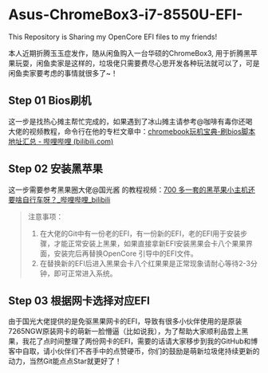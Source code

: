 # Asus-ChromeBox3-i7-8550U-EFI-
This Repository is Sharing my OpenCore EFI files to my friends!

本人近期折腾玉玉症发作，随从闲鱼购入一台华硕的ChromeBox3, 用于折腾黑苹果玩耍，闲鱼卖家是这样的，垃圾佬只需要费尽心思开发各种玩法就可以了，可是闲鱼卖家要考虑的事情就很多了~！

## Step 01 Bios刷机

这一步是找热心摊主帮忙完成的，如果遇到了冰山摊主请参考@咖啡有毒你还喝 大佬的视频教程，命令行在他的专栏文章中：[chromebook玩机宝典-刷bios脚本地址汇总 - 哔哩哔哩 (bilibili.com)](https://www.bilibili.com/read/cv28773967/?spm_id_from=333.999.0.0)

## Step 02 安装黑苹果

这一步需要参考黑果圈大佬@国光酱 的教程视频：[700 多一套的黑苹果小主机还要啥自行车呀？_哔哩哔哩_bilibili](https://www.bilibili.com/video/BV1zh4y1575u/?spm_id_from=333.337.search-card.all.click)

> 注意事项：
>   1. 在大佬的Git中有一份老的EFI，有一份新的EFI，老的EFI用于安装步骤，才能正常安装上黑果，如果直接拿新EFI安装黑果会卡八个果果界面，安装完后再替换OpenCore 引导中的EFI文件。
>   2. 在替换新的EFI后进入黑果会卡八个红果果是正常现象请耐心等待2-3分钟，即可正常进入系统。

## Step 03 根据网卡选择对应EFI

由于国光大佬提供的是免驱黑果网卡的EFI，导致有很多小伙伴使用的是原装7265NGW原装网卡的萌新一脸懵逼（比如说我），为了帮助大家顺利品尝上黑果，我花了点时间整理了两份网卡的EFI，需要的话请大家移步到我的GitHub和博客中自取，请小伙伴们不吝手中的点赞硬币，你们的鼓励是萌新垃圾佬持续更新的动力，当然Git能点点Star就更好了！
